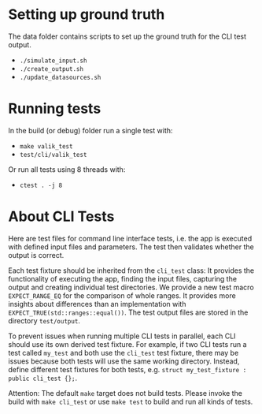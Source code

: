 # Setting up ground truth
The data folder contains scripts to set up the ground truth for the CLI test output.

* `./simulate_input.sh`
* `./create_output.sh`
* `./update_datasources.sh`

# Running tests

In the build (or debug) folder run a single test with:
* `make valik_test`
* `test/cli/valik_test`

Or run all tests using 8 threads with:
* `ctest . -j 8`

# About CLI Tests

Here are test files for command line interface tests, i.e. the app is executed with defined input files and parameters.
The test then validates whether the output is correct.

Each test fixture should be inherited from the `cli_test` class: It provides the functionality of executing the app,
finding the input files, capturing the output and creating individual test directories.
We provide a new test macro `EXPECT_RANGE_EQ` for the comparison of whole ranges.
It provides more insights about differences than an implementation with `EXPECT_TRUE(std::ranges::equal())`.
The test output files are stored in the directory `test/output`.

To prevent issues when running multiple CLI tests in parallel, each CLI should use its own derived test fixture.
For example, if two CLI tests run a test called `my_test` and both use the `cli_test` test fixture, there may
be issues because both tests will use the same working directory. Instead, define different test fixtures for both
tests, e.g. `struct my_test_fixture : public cli_test {};`.

Attention: The default `make` target does not build tests.
Please invoke the build with `make cli_test` or use `make test` to build and run all kinds of tests.
